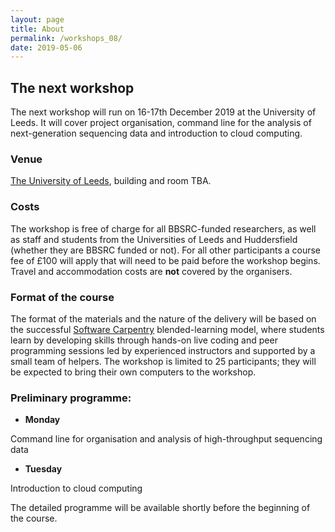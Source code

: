 ```yaml
---
layout: page
title: About
permalink: /workshops_08/
date: 2019-05-06
---
```


## The next workshop

The next workshop will run on 16-17th December 2019 at the University of Leeds. It will cover project organisation, command line for the analysis of next-generation sequencing data and introduction to cloud computing.

### Venue

[The University of Leeds](http://leeds.ac.uk), building and room TBA.

### Costs

The workshop is free of charge for all BBSRC-funded researchers, as well as staff and students from the Universities of Leeds and Huddersfield (whether they are BBSRC funded or not). For all other participants a course fee of £100 will apply that will need to be paid before the workshop begins. Travel and accommodation costs are **not** covered by the organisers.

### Format of the course

The format of the materials and the nature of the delivery will be based on the successful [Software Carpentry](http://software-carpentry.org/) blended-learning model, where students learn by developing skills through hands-on live coding and peer programming sessions led by experienced instructors and supported by a small team of helpers. The workshop is limited to 25 participants; they will be expected to bring their own computers to the workshop.

### Preliminary programme:

- **Monday**

Command line for organisation and analysis of high-throughput sequencing data

- **Tuesday**

Introduction to cloud computing

The detailed programme will be available shortly before the beginning of the course.
